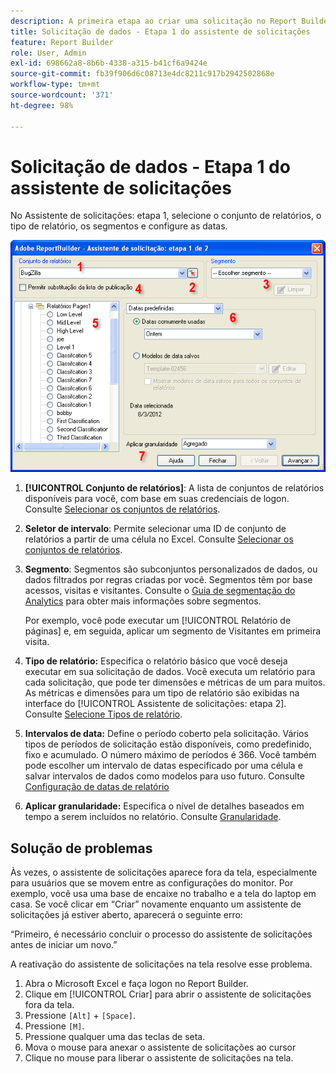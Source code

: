 ```yaml
---
description: A primeira etapa ao criar uma solicitação no Report Builder.
title: Solicitação de dados - Etapa 1 do assistente de solicitações
feature: Report Builder
role: User, Admin
exl-id: 698662a8-8b6b-4338-a315-b41cf6a9424e
source-git-commit: fb39f906d6c08713e4dc8211c917b2942502868e
workflow-type: tm+mt
source-wordcount: '371'
ht-degree: 98%

---
```


# Solicitação de dados - Etapa 1 do assistente de solicitações

No Assistente de solicitações: etapa 1, selecione o conjunto de relatórios, o tipo de relatório, os segmentos e configure as datas.

![Captura de tela mostrando o formulário Assistente de solicitações: etapa 1.](assets/rw1_overview.png)

1. **[!UICONTROL Conjunto de relatórios]**: A lista de conjuntos de relatórios disponíveis para você, com base em suas credenciais de logon. Consulte [Selecionar os conjuntos de relatórios](/help/analyze/report-builder/data-requests/selecting-report-suites/t-select-report-suites.md).

1. **Seletor de intervalo**: Permite selecionar uma ID de conjunto de relatórios a partir de uma célula no Excel. Consulte [Selecionar os conjuntos de relatórios](/help/analyze/report-builder/data-requests/selecting-report-suites/t-select-report-suites.md).

1. **Segmento**: Segmentos são subconjuntos personalizados de dados, ou dados filtrados por regras criadas por você. Segmentos têm por base acessos, visitas e visitantes. Consulte o [Guia de segmentação do Analytics](https://experienceleague.adobe.com/docs/analytics/components/segmentation/seg-home.html?lang=pt-BR) para obter mais informações sobre segmentos.

   Por exemplo, você pode executar um [!UICONTROL Relatório de páginas] e, em seguida, aplicar um segmento de Visitantes em primeira visita.

1. **Tipo de relatório:** Especifica o relatório básico que você deseja executar em sua solicitação de dados. Você executa um relatório para cada solicitação, que pode ter dimensões e métricas de um para muitos. As métricas e dimensões para um tipo de relatório são exibidas na interface do [!UICONTROL Assistente de solicitações: etapa 2]. Consulte  [Selecione Tipos de relatório](/help/analyze/report-builder/data-requests/c-report-types/select-report-types.md).

1. **Intervalos de data:** Define o período coberto pela solicitação. Vários tipos de períodos de solicitação estão disponíveis, como predefinido, fixo e acumulado. O número máximo de períodos é 366. Você também pode escolher um intervalo de datas especificado por uma célula e salvar intervalos de dados como modelos para uso futuro.  Consulte [Configuração de datas de relatório](/help/analyze/report-builder/data-requests/configuring-report-dates/custom-calendar.md)

1. **Aplicar granularidade:** Especifica o nível de detalhes baseados em tempo a serem incluídos no relatório. Consulte [Granularidade](/help/analyze/report-builder/data-requests/configuring-report-dates/granularity.md).

## Solução de problemas

Às vezes, o assistente de solicitações aparece fora da tela, especialmente para usuários que se movem entre as configurações do monitor. Por exemplo, você usa uma base de encaixe no trabalho e a tela do laptop em casa. Se você clicar em “Criar” novamente enquanto um assistente de solicitações já estiver aberto, aparecerá o seguinte erro:

“Primeiro, é necessário concluir o processo do assistente de solicitações antes de iniciar um novo.”

A reativação do assistente de solicitações na tela resolve esse problema.

1. Abra o Microsoft Excel e faça logon no Report Builder.
2. Clique em [!UICONTROL Criar] para abrir o assistente de solicitações fora da tela.
3. Pressione `[Alt]` + `[Space]`.
4. Pressione `[M]`.
5. Pressione qualquer uma das teclas de seta.
6. Mova o mouse para anexar o assistente de solicitações ao cursor
7. Clique no mouse para liberar o assistente de solicitações na tela.
